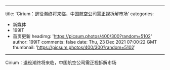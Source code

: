 
---
title: 'Cirium：退役潮终将来临，中国航空公司需正视拆解市场'
categories: 
 - 新媒体
 - 199IT
 - 首页更新
headimg: 'https://picsum.photos/400/300?random=5102'
author: 199IT
comments: false
date: Thu, 23 Dec 2021 07:00:22 GMT
thumbnail: 'https://picsum.photos/400/300?random=5102'
---

<div>   
Cirium：退役潮终将来临，中国航空公司需正视拆解市场  
</div>
            